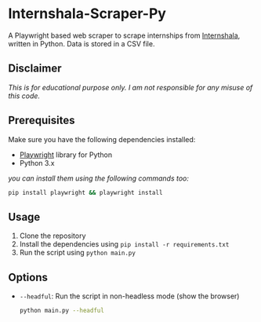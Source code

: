 # Internshala-Scraper-Py
A Playwright based web scraper to scrape internships from [Internshala](https://internshala.com/), written in Python. Data is stored in a CSV file.

## Disclaimer
*This is for educational purpose only. I am not responsible for any misuse of this code.*

## Prerequisites
Make sure you have the following dependencies installed:

- [Playwright](https://playwright.dev/python/docs/library/) library for Python 
- Python 3.x

*you can install them using the following commands too:* 
```bash
pip install playwright && playwright install
```

## Usage
1. Clone the repository
2. Install the dependencies using `pip install -r requirements.txt`
3. Run the script using `python main.py`

## Options
- `--headful`: Run the script in non-headless mode (show the browser)
    ```bash
    python main.py --headful
    ```

[//]: # (- `--limit`: Limit the number of internships to scrape &#40;default: 10&#41;)

[//]: # (- `--output`: Output file name &#40;default: internships.csv&#41; )